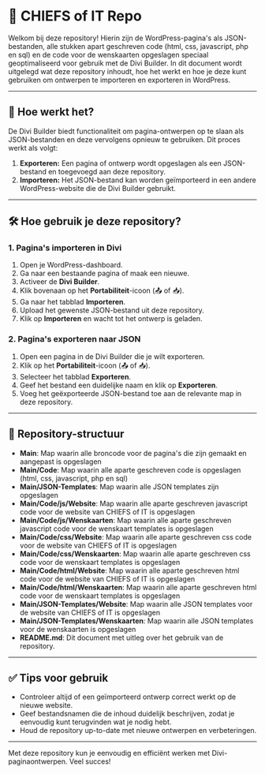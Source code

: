 # 📄 CHIEFS of IT Repo  

Welkom bij deze repository! Hierin zijn de WordPress-pagina's als JSON-bestanden, alle stukken apart geschreven code (html, css, javascript, php en sql) en de code voor de wenskaarten opgeslagen speciaal geoptimaliseerd voor gebruik met de Divi Builder. In dit document wordt uitgelegd wat deze repository inhoudt, hoe het werkt en hoe je deze kunt gebruiken om ontwerpen te importeren en exporteren in WordPress.

---

## 🔧 Hoe werkt het?  

De Divi Builder biedt functionaliteit om pagina-ontwerpen op te slaan als JSON-bestanden en deze vervolgens opnieuw te gebruiken. Dit proces werkt als volgt:  
1. **Exporteren:** Een pagina of ontwerp wordt opgeslagen als een JSON-bestand en toegevoegd aan deze repository.  
2. **Importeren:** Het JSON-bestand kan worden geïmporteerd in een andere WordPress-website die de Divi Builder gebruikt.  

---

## 🛠️ Hoe gebruik je deze repository?  

### **1. Pagina's importeren in Divi**  

1. Open je WordPress-dashboard.  
2. Ga naar een bestaande pagina of maak een nieuwe.  
3. Activeer de **Divi Builder**.  
4. Klik bovenaan op het **Portabiliteit**-icoon (📤 of 📥).  
5. Ga naar het tabblad **Importeren**.  
6. Upload het gewenste JSON-bestand uit deze repository.  
7. Klik op **Importeren** en wacht tot het ontwerp is geladen.  

### **2. Pagina's exporteren naar JSON**  

1. Open een pagina in de Divi Builder die je wilt exporteren.  
2. Klik op het **Portabiliteit**-icoon (📤 of 📥).  
3. Selecteer het tabblad **Exporteren**.  
4. Geef het bestand een duidelijke naam en klik op **Exporteren**.  
5. Voeg het geëxporteerde JSON-bestand toe aan de relevante map in deze repository.  

---

## 📂 Repository-structuur  

- **Main**: Map waarin alle broncode voor de pagina's die zijn gemaakt en aangepast is opgeslagen
- **Main/Code**: Map waarin alle aparte geschreven code is opgeslagen (html, css, javascript, php en sql)
- **Main/JSON-Templates**: Map waarin alle JSON templates zijn opgeslagen
- **Main/Code/js/Website**: Map waarin alle aparte geschreven javascript code voor de website van CHIEFS of IT is opgeslagen
- **Main/Code/js/Wenskaarten**: Map waarin alle aparte geschreven javascript code voor de wenskaart templates is opgeslagen 
- **Main/Code/css/Website**: Map waarin alle aparte geschreven css code voor de website van CHIEFS of IT is opgeslagen
- **Main/Code/css/Wenskaarten**: Map waarin alle aparte geschreven css code voor de wenskaart templates is opgeslagen
- **Main/Code/html/Website**: Map waarin alle aparte geschreven html code voor de website van CHIEFS of IT is opgeslagen
- **Main/Code/html/Wenskaarten**: Map waarin alle aparte geschreven html code voor de wenskaart templates is opgeslagen
- **Main/JSON-Templates/Website**: Map waarin alle JSON templates voor de website van CHIEFS of IT is opgeslagen
- **Main/JSON-Templates/Wenskaarten**: Map waarin alle JSON templates voor de wenskaarten is opgeslagen
- **README.md**: Dit document met uitleg over het gebruik van de repository.  

---

## ✅ Tips voor gebruik  

- Controleer altijd of een geïmporteerd ontwerp correct werkt op de nieuwe website.  
- Geef bestandsnamen die de inhoud duidelijk beschrijven, zodat je eenvoudig kunt terugvinden wat je nodig hebt.  
- Houd de repository up-to-date met nieuwe ontwerpen en verbeteringen.  

---

Met deze repository kun je eenvoudig en efficiënt werken met Divi-paginaontwerpen. Veel succes!  
